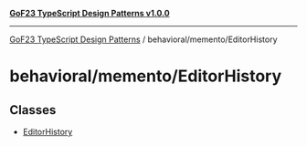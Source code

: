 [**GoF23 TypeScript Design Patterns v1.0.0**](../../../README.md)

***

[GoF23 TypeScript Design Patterns](../../../README.md) / behavioral/memento/EditorHistory

# behavioral/memento/EditorHistory

## Classes

- [EditorHistory](classes/EditorHistory.md)
